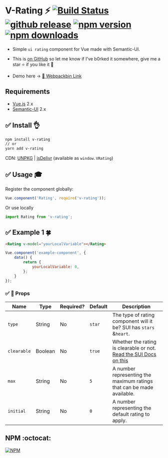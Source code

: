 # V-Rating :zap: [![Build Status](https://travis-ci.org/vinayakkulkarni/v-rating.svg?branch=master)](https://travis-ci.org/vinayakkulkarni/v-rating) <a href="https://github.com/vinayakkulkarni/v-rating/releases/latest"><img src="https://img.shields.io/github/release/vinayakkulkarni/v-rating.svg" alt="github release"></a> <a href="http://npmjs.org/package/v-rating"><img src="https://img.shields.io/npm/v/v-rating.svg" alt="npm version"></a> <a href="http://npm-stat.com/charts.html?package=v-rating"><img src="https://img.shields.io/npm/dm/v-rating.svg" alt="npm downloads"></a>

+ Simple `ui rating` component for Vue made with Semantic-UI.

+ This is [on GitHub](https://github.com/vinayakkulkarni/v-rating)  so let me know if I've b0rked it somewhere, give me a star :star: if you like it :beers:

+ Demo here -> [💯 Webpackbin Link](https://goo.gl/9itxBq)
## Requirements

* [Vue.js](https://vuejs.org/) 2.x
* [Semantic-UI](https://semantic-ui.com/) 2.x

## :white_check_mark: Install :ok_hand:

```bash
npm install v-rating
// or
yarn add v-rating
```

CDN: [UNPKG](https://unpkg.com/v-rating/dist/) | [jsDelivr](https://cdn.jsdelivr.net/npm/v-rating/dist/) (available as `window.VRating`)

## :white_check_mark: Usage :mortar_board:

Register the component globally:
```javascript
Vue.component('Rating', require('v-rating'));
```
Or use locally
```javascript
import Rating from 'v-rating';
```

## :white_check_mark: Example 1 :four_leaf_clover:

```html
<Rating v-model="yourLocalVariable"></Rating>
```

```javascript
Vue.component('example-component', {
	data() {
		return {
			yourLocalVariable: 0,
		};
	}
});
```

### :white_check_mark: :book: Props

| Name | Type | Required? | Default | Description |
| --- | --- | --- | --- | --- |
| `type` | String | No | `star` | The type of rating component will it be? SUI has `stars` &`heart`. |
| `clearable` | Boolean | No | `true` | Whether the rating is clearable or not. [Read the SUI Docs on this](https://semantic-ui.com/modules/rating.html#/settings) |
| `max` | String | No | `5` | A number representing the maximum ratings that can be made available. |
| `initial` | String | No | `0` | A number representing the default rating to apply. |

## NPM :octocat:  

[![NPM](https://nodei.co/npm/v-rating.png?downloads=true&downloadRank=true&stars=true)](https://nodei.co/npm/v-rating/)